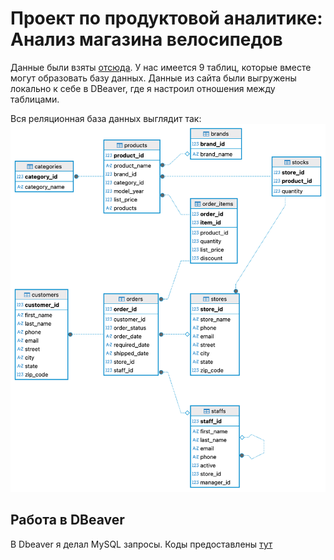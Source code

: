 # Проект по продуктовой аналитике: Анализ магазина велосипедов
Данные были взяты [отсюда](https://www.kaggle.com/datasets/dillonmyrick/bike-store-sample-database/data). У нас имеется 9 таблиц, которые вместе могут образовать базу данных. 
Данные из сайта были выгружены локально к себе в DBeaver, где я настроил отношения между таблицами.

Вся реляционная база данных выглядит так: 
![Скриншот](./IMAGES/bikes_db.png)

## Работа в DBeaver

В Dbeaver я делал MySQL запросы. Коды предоставлены [тут](./MYSQL/)



